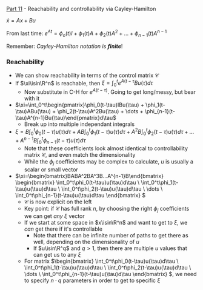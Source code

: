 [Part
11](https://www.youtube.com/watch?v=gpIhGAUoeNY&list=PLMrJAkhIeNNR20Mz-VpzgfQs5zrYi085m&index=11) -
Reachability and controllability via Cayley-Hamilton

$\dot{x}=Ax+Bu$

From last time: $e^{At}=\phi_o(t)I + \phi_1(t)A + \phi_2(t)A^2 + \dots + \phi_{n-1}(t)A^{n-1}$

Remember: _Cayley-Hamilton notation is **finite**_!

### Reachability

- We can show reachability in terms of the control matrix $\mathscr{C}$
- If $\xi\isin\R^n$ is reachable, then $\xi=\int_0^te^{A(t-\tau}Bu(\tau)d\tau$
  - Now substitute in C-H for $e^{A(t-\tau)}$. Going to get long/messy, but bear with it
- $\xi=\int_0^t\begin{pmatrix}\phi_0(t-\tau)IBu(\tau) + \phi_1(t-\tau)ABu(\tau) + \phi_2(t-\tau)A^2Bu(\tau) + \dots + \phi_{n-1}(t-\tau)A^{n-1}Bu(\tau)\end{pmatrix}d\tau$
  - Break up into multiple independant integrals
- $\xi=B\int_0^t\phi_0(t-\tau)u(\tau)d\tau + AB\int_0^t\phi_1(t-\tau)u(\tau)d\tau + A^2B\int_0^t\phi_2(t-\tau)u(\tau)d\tau + \dots + A^{n-1}B\int_0^t\phi_{n-1}(t-\tau)u(\tau)d\tau$
  - Note that these coefficients look almost identical to controllability matrix $\mathscr{C}$, and even match the dimensionality
  - While the $\phi_j$ coefficients may be complex to calculate, $u$ is usually a scalar or small vector
- $\xi=\begin{bmatrix}BABA^2BA^3B...A^{n-1}B\end{bmatrix}
\begin{bmatrix}
\int_0^t\phi_0(t-\tau)u(\tau)d\tau \\
\int_0^t\phi_1(t-\tau)u(\tau)d\tau \\
\int_0^t\phi_2(t-\tau)u(\tau)d\tau \\
\dots \\
\int_0^t\phi_{n-1}(t-\tau)u(\tau)d\tau
\end{bmatrix}
$
  - $\mathscr{C}$ is now explicit on the left
  - Key point: if $\mathscr{C}$ has full rank $n$, by choosing the right $\phi_j$ coefficients we can get _any_ $\xi$ vector
  - If we start at some space in $x\isin\R^n$ and want to get to $\xi$, we _can_ get there if it's controllable
    - Note that there can be infinite number of paths to get there as well, depending on the dimensionality of $u$
    - If $u\isin\R^q$ and $q>1$, then there are multiple $u$ values that can get us to any $\xi$
  - For matrix $\begin{bmatrix}
\int_0^t\phi_0(t-\tau)u(\tau)d\tau \\
\int_0^t\phi_1(t-\tau)u(\tau)d\tau \\
\int_0^t\phi_2(t-\tau)u(\tau)d\tau \\
\dots \\
\int_0^t\phi_{n-1}(t-\tau)u(\tau)d\tau
\end{bmatrix}
$, we need to specify $n\cdot q$ parameters in order to get to specific $\xi$
